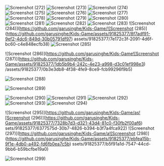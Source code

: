 ![Screenshot (272)](https://github.com/garusinghe/Kids-Game/assets/91825377/941d1848-8b09-4f21-8bcf-d3508d317e5a)
![Screenshot (273)](https://github.com/garusinghe/Kids-Game/assets/91825377/5862de27-ed10-4be4-887e-20c9dfee7b02)
![Screenshot (274)](https://github.com/garusinghe/Kids-Game/assets/91825377/e5f68b3d-2f01-410a-9ee7-743293325958)
![Screenshot (275)](https://github.com/garusinghe/Kids-Game/assets/91825377/dfbec6d3-a663-4b1d-8a17-9f3bf186037d)
![Screenshot (276)](https://github.com/garusinghe/Kids-Game/assets/91825377/97249ef6-f073-4ea6-a6b9-5ab75fa504d8)
![Screenshot (277)](https://github.com/garusinghe/Kids-Game/assets/91825377/12f8cb6c-affb-4f2a-a2e3-e8f4c722a2dd)
![Screenshot (278)](https://github.com/garusinghe/Kids-Game/assets/91825377/bbcf8612-15e3-410f-a4c0-c9aa86c1fc18)
![Screenshot (279)](https://github.com/garusinghe/Kids-Game/assets/91825377/4acdca16-7025-436f-8e8d-133b87cf8297)
![Screenshot (280)](https://github.com/garusinghe/Kids-Game/assets/91825377/3b8172d2-5587-44ae-8bc3-291ddc15208e)
![Screenshot (281)](https://github.com/garusinghe/Kids-Game/assets/91825377/8d6106dd-f795-4e71-a3db-2d7d6731d33d)
![Screenshot (282)](https://github.com/garusinghe/Kids-Game/assets/91825377/5a965e21-280e-4d5c-a314-67d113e4c6b0)
![Screenshot (283)](https://github.com/garusinghe/Kids-Game/assets/91825377/9dd66e93-7645-4be6-936d-5808cf93b831)
![Screenshot (284)](https://github.com/garusinghe/Kids-Game/![Screenshot (285)](https://github.com/garusinghe/Kids-Game/assets/91825377/8f7adf91-9ef2-4dc6-849d-30b05791df97)
assets/91825377/7e172c3f-2091-4d6f-bc60-c4e848ecfb38)
![Screenshot (285)](https://github.com/garusinghe/Kids-Game/assets/91825377/0cdbe0d1-7fef-4988-b16d-5b390fb50756)

![Screenshot (286)](https://github.com/garusinghe/Kids-Game![Screenshot (287)](https://github.com/garusinghe/Kids-Game/assets/91825377/1db5b9b4-242c-4e23-a998-d3c01ef998e3)
/assets/91825377/0b3e3db8-4f38-4fe9-8ce9-fcb99296f9b5)

![Screenshot (288)](https://github.com/garusinghe/Kids-Game/assets/91825377/a919da9c-49d2-4a6c-b051-a0eb3800d368)

![Screenshot (289)](https://github.com/garusinghe/Kids-Game/assets/91825377/1f7f264a-bae6-42a0-aa54-19473b19ad49)

![Screenshot (290)](https://github.com/garusinghe/Kids-Game/assets/91825377/c940ce9c-2ce6-4d2b-aae8-674f95507697)
![Screenshot (291)](https://github.com/garusinghe/Kids-Game/assets/91825377/1b9ce4f6-2b03-4444-947d-90358b3276be)
![Screenshot (292)](https://github.com/garusinghe/Kids-Game/assets/91825377/3f77dc18-8d4f-40fc-87ef-ba3fc9287860)
![Screenshot (293)](https://github.com/garusinghe/Kids-Game/assets/91825377/fdef587e-0830-4ec3-951e-390c35c37dec)
![Screenshot (294)](https://github.com/garusinghe/Kids-Game/assets/91825377/ec336721-25a7-4b3c-954a-d1592172278a)

![Screenshot (295)](https://github.com/garusinghe/Kids-Game/as![Screenshot (296)](https://github.com/garusinghe/Kids-Game/assets/91825377/7328b7d3-d321-43d4-81c0-f30fb2f00af6)
sets/91825377/6377575d-30b7-4826-b394-b3f7a4fca922)
![Screenshot (297)](https://github.com/garusinghe/Kids-Game/a![Screenshot (298)](https://github.com/garusinghe/Kids-Game/assets/91825377/ebfea15b-9f1e-4db0-a492-fd6fb0ea7c5b)
ssets/91825377/b5f91a1d-7547-44cd-9bb6-b59bcfbe19a0)

![Screenshot (299)](https://github.com/garusinghe/Kids-Game/assets/91825377/de4584e6-1ace-40d7-809d-7669bb880c70)
